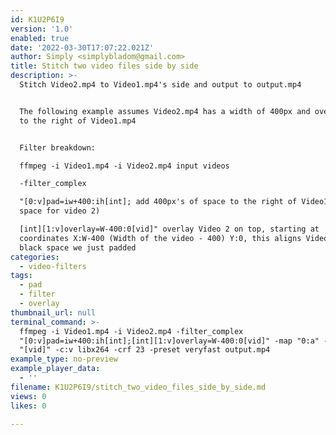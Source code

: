 ```yaml
---
id: K1U2P6I9
version: '1.0'
enabled: true
date: '2022-03-30T17:07:22.021Z'
author: Simply <simplybladom@gmail.com>
title: Stitch two video files side by side
description: >-
  Stitch Video2.mp4 to Video1.mp4's side and output to output.mp4


  The following example assumes Video2.mp4 has a width of 400px and overlays it
  to the right of Video1.mp4


  Filter breakdown:

  ffmpeg -i Video1.mp4 -i Video2.mp4 input videos

  -filter_complex

  "[0:v]pad=iw+400:ih[int]; add 400px's of space to the right of Video1 (to make
  space for video 2)

  [int][1:v]overlay=W-400:0[vid]" overlay Video 2 on top, starting at
  coordinates X:W-400 (Width of the video - 400) Y:0, this aligns Video2 on the
  black space we just padded
categories:
  - video-filters
tags:
  - pad
  - filter
  - overlay
thumbnail_url: null
terminal_command: >-
  ffmpeg -i Video1.mp4 -i Video2.mp4 -filter_complex
  "[0:v]pad=iw+400:ih[int];[int][1:v]overlay=W-400:0[vid]" -map "0:a" -map
  "[vid]" -c:v libx264 -crf 23 -preset veryfast output.mp4
example_type: no-preview
example_player_data:
  - ''
filename: K1U2P6I9/stitch_two_video_files_side_by_side.md
views: 0
likes: 0

---
```

